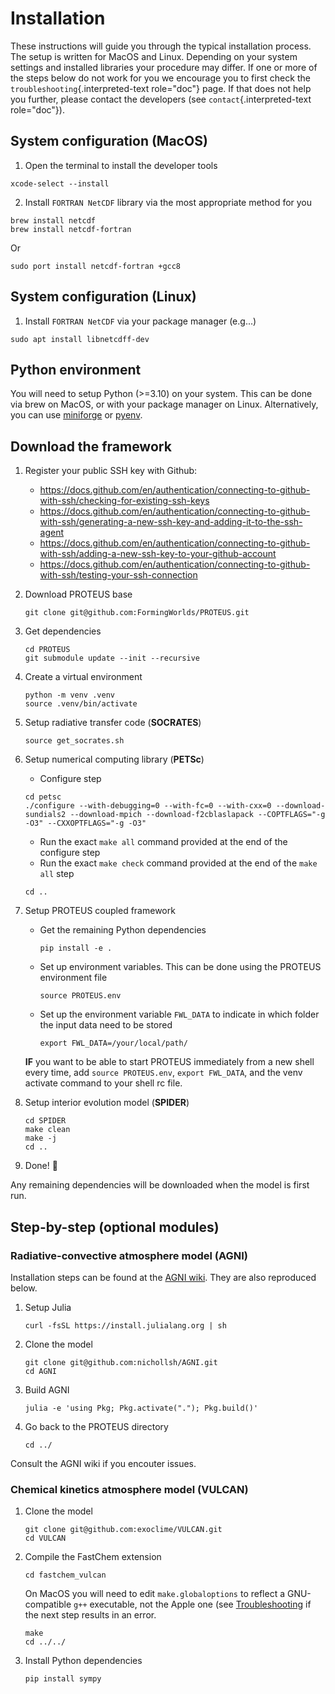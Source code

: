 # Installation

These instructions will guide you through the typical installation
process. The setup is written for MacOS and Linux. Depending on your
system settings and installed libraries your procedure may differ. If
one or more of the steps below do not work for you we encourage you to
first check the `troubleshooting`{.interpreted-text role="doc"} page. If
that does not help you further, please contact the developers (see
`contact`{.interpreted-text role="doc"}).

## System configuration (MacOS)

1.  Open the terminal to install the developer tools

```console
xcode-select --install
```

2.  Install `FORTRAN NetCDF` library via the most appropriate method for
    you

```console
brew install netcdf
brew install netcdf-fortran
```

Or

```console
sudo port install netcdf-fortran +gcc8
```

## System configuration (Linux)

1. Install `FORTRAN NetCDF` via your package manager (e.g\...)

```console
sudo apt install libnetcdff-dev
```

## Python environment

You will need to setup Python (>=3.10) on your system. This can be done via brew on MacOS, or with your package manager on Linux. Alternatively, you can use [miniforge](https://github.com/conda-forge/miniforge) or [pyenv](https://github.com/pyenv/pyenv).

## Download the framework

1. Register your public SSH key with Github:

    - <https://docs.github.com/en/authentication/connecting-to-github-with-ssh/checking-for-existing-ssh-keys>
    - <https://docs.github.com/en/authentication/connecting-to-github-with-ssh/generating-a-new-ssh-key-and-adding-it-to-the-ssh-agent>
    - <https://docs.github.com/en/authentication/connecting-to-github-with-ssh/adding-a-new-ssh-key-to-your-github-account>
    - <https://docs.github.com/en/authentication/connecting-to-github-with-ssh/testing-your-ssh-connection>

2. Download PROTEUS base

    ```console
    git clone git@github.com:FormingWorlds/PROTEUS.git
    ```

3. Get dependencies

    ```console
    cd PROTEUS
    git submodule update --init --recursive
    ```

4. Create a virtual environment

    ```console
    python -m venv .venv
    source .venv/bin/activate
    ```

5. Setup radiative transfer code (**SOCRATES**)

    ```console
    source get_socrates.sh
    ```

6. Setup numerical computing library (**PETSc**)

    - Configure step

    ```console
    cd petsc
    ./configure --with-debugging=0 --with-fc=0 --with-cxx=0 --download-sundials2 --download-mpich --download-f2cblaslapack --COPTFLAGS="-g -O3" --CXXOPTFLAGS="-g -O3"
    ```

    - Run the exact `make all` command provided at the end of the configure step
    - Run the exact `make check` command provided at the end of the `make all` step

    ```console
    cd ..
    ```

7. Setup PROTEUS coupled framework

    - Get the remaining Python dependencies

        ```console
        pip install -e .
        ```

    - Set up environment variables. This can be done using the PROTEUS environment file

        ```console
        source PROTEUS.env
        ```

    - Set up the environment variable `FWL_DATA` to indicate in which folder the input data need to be stored

        ```console
        export FWL_DATA=/your/local/path/
        ```

    **IF** you want to be able to start PROTEUS immediately from a new shell every time, add `source PROTEUS.env`, `export FWL_DATA`, and the venv activate command to your shell rc file.

8. Setup interior evolution model (**SPIDER**)

    ```console
    cd SPIDER
    make clean
    make -j
    cd ..
    ```

9. Done! 🚀

Any remaining dependencies will be downloaded when the model is first run.

## Step-by-step (optional modules)

### Radiative-convective atmosphere model (**AGNI**)

Installation steps can be found at the [AGNI wiki](https://nichollsh.github.io/AGNI/dev/setup/).
They are also reproduced below.

1. Setup Julia

    ```console
    curl -fsSL https://install.julialang.org | sh
    ```

2. Clone the model

    ```console
    git clone git@github.com:nichollsh/AGNI.git
    cd AGNI
    ```

3. Build AGNI

    ```console
    julia -e 'using Pkg; Pkg.activate("."); Pkg.build()'
    ```

4. Go back to the PROTEUS directory

    ```console
    cd ../
    ```

Consult the AGNI wiki if you encouter issues.

### Chemical kinetics atmosphere model (**VULCAN**)

1. Clone the model

    ```console
    git clone git@github.com:exoclime/VULCAN.git
    cd VULCAN
    ```
2. Compile the FastChem extension

    ```console
    cd fastchem_vulcan
    ```

    On MacOS you will need to edit `make.globaloptions` to reflect  a GNU-compatible `g++` executable, not the Apple one (see
     [Troubleshooting](./troubleshooting.md) if the next step results in an error.

    ```console
    make
    cd ../../
    ```
3. Install Python dependencies

    ```console
    pip install sympy
    ```
